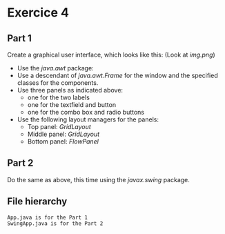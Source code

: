 # Exercice 4

## Part 1

Create a graphical user interface, which looks like this:
(Look at *img.png*)

- Use the *java.awt* package:
- Use a descendant of *java.awt.Frame* for the window and the specified classes for the components.
- Use three panels as indicated above:
    - one for the two labels
    - one for the textfield and button
    - one for the combo box and radio buttons
- Use the following layout managers for the panels:
    - Top panel:    *GridLayout*
    - Middle panel: *GridLayout*
    - Bottom panel: *FlowPanel*

## Part 2

Do the same as above, this time using the *javax.swing* package.


## File hierarchy

```
App.java is for the Part 1
SwingApp.java is for the Part 2
```